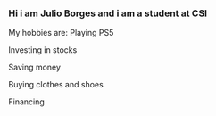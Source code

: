### Hi i am Julio Borges and i am a student at CSI

My hobbies are:
Playing PS5 

Investing in stocks

Saving money

Buying clothes and shoes

Financing

<!--
**CSI-Julio-Borges/CSI-Julio-Borges** is a ✨ _special_ ✨ repository because its `README.md` (this file) appears on your GitHub profile.

Here are some ideas to get you started:

- 🔭 I’m currently working on a Java proyect ...
- 🌱 I’m currently learning my upcoming math exam...
- 🤔 I’m looking for help with Java classes ...
- 💬 Ask me about my studying interest...
- ⚡ Fun fact: I like to study the stock market and the life expenses i will be facing in the future ...
-->
